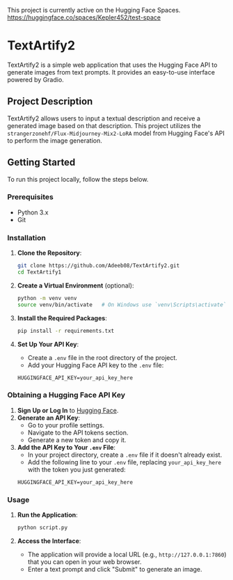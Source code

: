 This project is currently active on the Hugging Face Spaces. 
https://huggingface.co/spaces/Kepler452/test-space

# TextArtify2

TextArtify2 is a simple web application that uses the Hugging Face API to generate images from text prompts. It provides an easy-to-use interface powered by Gradio.

## Project Description

TextArtify2 allows users to input a textual description and receive a generated image based on that description. This project utilizes the `strangerzonehf/Flux-Midjourney-Mix2-LoRA` model from Hugging Face's API to perform the image generation.

## Getting Started

To run this project locally, follow the steps below.

### Prerequisites

- Python 3.x
- Git

### Installation

1. **Clone the Repository**:
    ```sh
    git clone https://github.com/Adeeb08/TextArtify2.git
    cd TextArtify1
    ```

2. **Create a Virtual Environment** (optional):
    ```sh
    python -m venv venv
    source venv/bin/activate   # On Windows use `venv\Scripts\activate`
    ```

3. **Install the Required Packages**:
    ```sh
    pip install -r requirements.txt
    ```

4. **Set Up Your API Key**:
    - Create a `.env` file in the root directory of the project.
    - Add your Hugging Face API key to the `.env` file:
    ```env
    HUGGINGFACE_API_KEY=your_api_key_here
    ```

### Obtaining a Hugging Face API Key

1. **Sign Up or Log In** to [Hugging Face](https://huggingface.co/).
2. **Generate an API Key**:
    - Go to your profile settings.
    - Navigate to the API tokens section.
    - Generate a new token and copy it.
3. **Add the API Key to Your `.env` File**:
    - In your project directory, create a `.env` file if it doesn't already exist.
    - Add the following line to your `.env` file, replacing `your_api_key_here` with the token you just generated:
    ```env
    HUGGINGFACE_API_KEY=your_api_key_here
    ```

### Usage

1. **Run the Application**:
    ```sh
    python script.py
    ```

2. **Access the Interface**:
    - The application will provide a local URL (e.g., `http://127.0.0.1:7860`) that you can open in your web browser.
    - Enter a text prompt and click "Submit" to generate an image.

